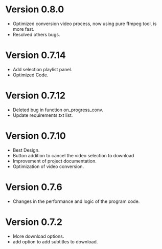 # Version 0.8.0
- Optimized conversion video process, now using pure ffmpeg tool, is more fast.
- Resolved others bugs.

# Version 0.7.14
- Add selection playlist panel.
- Optimized Code.

# Version 0.7.12
- Deleted bug in function on_progress_conv.
- Update requirements.txt list.

# Version 0.7.10
- Best Design.
- Button addition to cancel the video selection to download
- Improvement of project documentation.
- Optimization of video conversion.

# Version 0.7.6
- Changes in the performance and logic of the program code.

# Version 0.7.2
- More download options.
- add option to add subtitles to download.